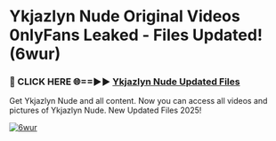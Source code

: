# Ykjazlyn Nude Original Videos 0nlyFans Leaked - Files Updated! (6wur)

<h3>🔴 CLICK HERE 🌐==►► <a href="https://tinyurl.com/yrmya6cz" rel="nofollow">Ykjazlyn Nude Updated Files</a></h3>

Get Ykjazlyn Nude and all content. Now you can access all videos and pictures of Ykjazlyn Nude. New Updated Files 2025!

[![6wur](https://i.imgur.com/FMdXYCs.gif)](https://tinyurl.com/yrmya6cz)
